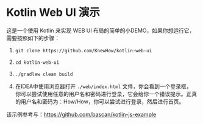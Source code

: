 # Kotlin Web UI 演示

这是一个使用 Kotlin 来实现 WEB UI 布局的简单的小DEMO，如果你想运行它，需要按照如下的步骤：
 
1. ``git clone https://github.com/KnewHow/kotlin-web-ui``

1. ``cd kotlin-web-ui``

1. ``./gradlew clean build``

1. 在IDEA中使用浏览器打开 ``./web/index.html`` 文件，你会看到一个登录框，
你可以尝试使用任意的用户名和密码进行登录，它会给你一个错误提示。正真的用户名和密码为：How/How，你可以尝试进行登录，然后进行首页。

该示例参考与：https://github.com/bascan/kotlin-js-example

